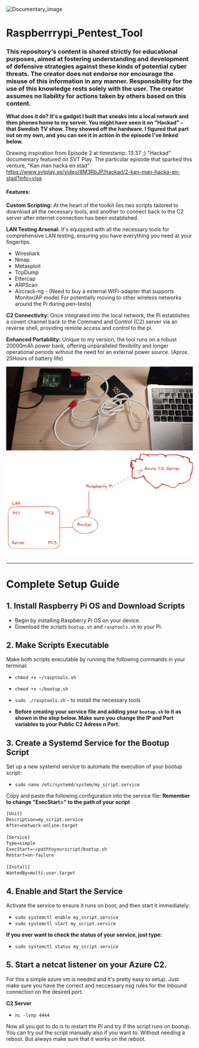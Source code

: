 ![Documentary_image](SVT_Hackad.png)
# Raspberrrypi_Pentest_Tool

### This repository's content is shared strictly for educational purposes, aimed at fostering understanding and development of defensive strategies against these kinds of potential cyber threats. The creator does not endorse nor encourage the misuse of this information in any manner. Responsibility for the use of this knowledge rests solely with the user. The creator assumes no liability for actions taken by others based on this content.

**What does it do? It's a gadget I built that sneaks into a local network and then phones home to my server. You might have seen it on "Hackad" – that Swedish TV show. They showed off the hardware. I figured that part out on my own, and you can see it in action in the episode I've linked below.**

Drawing inspiration from Episode 2 at timestamp: 13:37 ;) "Hackad" documentary featured on SVT Play. The particular episode that sparked this venture, "Kan man hacka en stad" https://www.svtplay.se/video/8M3RbJP/hackad/2-kan-man-hacka-en-stad?info=visa

#### Features:
**Custom Scripting:** At the heart of the toolkit lies two scripts tailored to download all the necessary tools, and another to connect back to the C2 server after internet connection has been established.

**LAN Testing Arsenal:** It's equipped with all the necessary tools for comprehensive LAN testing, ensuring you have everything you need at your fingertips.
  - Wireshark
  - Nmap
  - Metasploit
  - TcpDump
  - Ettercap
  - ARPScan
  - Aircrack-ng - (Need to buy a external WIFI-adapter that supports Monitor/AP mode) For potentially moving to other wireless networks around the Pi during pen-tests)

**C2 Connectivity:** Once integrated into the local network, the Pi establishes a covert channel back to the Command and Control (C2) server via an reverse shell, providing remote access and control to the pi.

**Enhanced Portability:** Unique to my version, the tool runs on a robust 20000mAh power bank, offering unparalleled flexibility and longer operational periods without the need for an external power source. (Aprox. 25Hours of battery life)

![Finished Product](Raspberry.jpg)
![Idea](Screenshot2024-03-12.png)

----------------------------------------
# Complete Setup Guide

## 1. Install Raspberry Pi OS and Download Scripts
- Begin by installing Raspberry Pi OS on your device.
- Download the scripts `bootup.sh` and `rasptools.sh` to your Pi.

## 2. Make Scripts Executable
Make both scripts executable by running the following commands in your terminal:
- ```chmod +x ~/rasptools.sh```
- ```chmod +x ~/bootup.sh```

- ```sudo ./rasptools.sh``` - to install the necessary tools
- **Before creating your service file and adding your ```bootup.sh``` to it as shown in the step below. Make sure you change the IP and Port variables to your Public C2 Adress n Port.**


## 3. Create a Systemd Service for the Bootup Script
Set up a new systemd service to automate the execution of your bootup script:
- ```sudo nano /etc/systemd/system/my_script.service```

Copy and paste the following configuration into the service file: **Remember to change "ExecStart=" to the path of your script**

```
[Unit]
Description=my_script.service
After=network-online.target

[Service]
Type=simple
ExecStart=~/pathtoyourscript/bootup.sh
Restart=on-failure

[Install]
WantedBy=multi-user.target
```

## 4. Enable and Start the Service
Activate the service to ensure it runs on boot, and then start it immediately:
- ```sudo systemctl enable my_script.service```
- ```sudo systemctl start my_script.service```

**If you ever want to check the status of your service, just type:**
- ```sudo systemctl status my_script.service```

## 5. Start a netcat listener on your Azure C2. 
For this a simple azure vm is needed and it's pretty easy to setup. Just make sure you have the correct and neccessary nsg rules for the inbound connection on the desired port. 

**C2 Server**
- ```nc -lvnp 4444```

Now all you got to do is to restart the PI and try if the script runs on bootup. You can try out the script manually also if you want to. Without needing a reboot. But always make sure that it works on the reboot.



